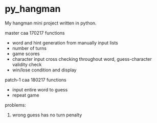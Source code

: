 # py_hangman
My hangman mini project written in python. 

master caa 170217 functions
  - word and hint generation from manually input lists
  - number of turns
  - game scores
  - character input cross checking throughout word, guess-character validity check
  - win/lose condition and display

patch-1 caa 180217 functions
  - input entire word to guess
  - repeat game
  
problems:
  1. wrong guess has no turn penalty

